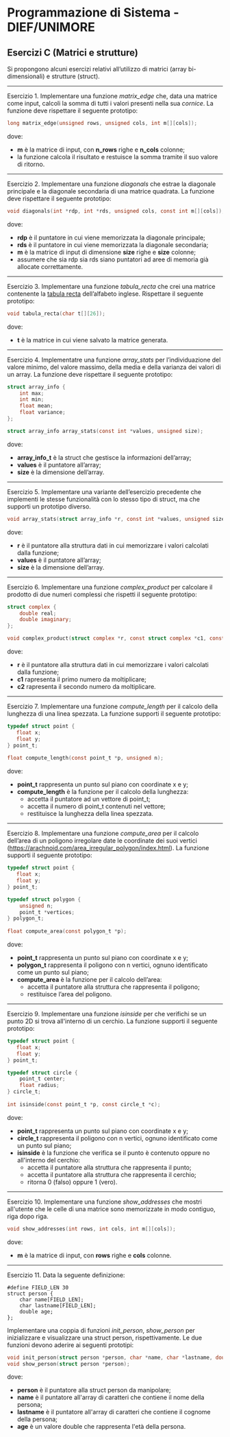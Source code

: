 ﻿# Programmazione di Sistema - DIEF/UNIMORE

## Esercizi C (Matrici e strutture)

Si propongono alcuni esercizi relativi all’utilizzo di matrici (array bi-dimensionali) e strutture (struct).

---

Esercizio 1. Implementare una funzione *matrix_edge* che, data una matrice come input, calcoli la somma di tutti i
valori presenti nella sua *cornice*. La funzione deve rispettare il seguente prototipo:

```c
long matrix_edge(unsigned rows, unsigned cols, int m[][cols]);
```

dove:

* **m** è la matrice di input, con **n_rows** righe e **n_cols** colonne;
* la funzione calcola il risultato e restuisce la somma tramite il suo valore di ritorno.

---

Esercizio 2. Implementare una funzione *diagonals* che estrae la diagonale principale e la diagonale secondaria di una
matrice quadrata. La funzione deve rispettare il seguente prototipo:

```c
void diagonals(int *rdp, int *rds, unsigned cols, const int m[][cols]);
```

dove:

* **rdp** è il puntatore in cui viene memorizzata la diagonale principale;
* **rds** è il puntatore in cui viene memorizzata la diagonale secondaria;
* **m** è la matrice di input di dimensione **size** righe e **size** colonne;
* assumere che sia rdp sia rds siano puntatori ad aree di memoria già allocate correttamente.

---

Esercizio 3. Implementare una funzione *tabula_recta* che crei una matrice contenente la [tabula recta](https://en.wikipedia.org/wiki/Tabula_recta) dell’alfabeto inglese. Rispettare il seguente prototipo:

```c
void tabula_recta(char t[][26]);
```

dove:

* **t** è la matrice in cui viene salvato la matrice generata.

---

Esercizio 4. Implementatre una funzione *array_stats* per l’individuazione del valore minimo, del valore massimo, della
media e della varianza dei valori di un array. La funzione deve rispettare il seguente prototipo:

```c
struct array_info {
    int max;
    int min;
    float mean;
    float variance;
};

struct array_info array_stats(const int *values, unsigned size);
```

dove:

* **array_info_t** è la struct che gestisce la informazioni dell’array;
* **values** è il puntatore all’array;
* **size** è la dimensione dell’array.

---

Esercizio 5. Implementare una variante dell’esercizio precedente che implementi le stesse funzionalità con lo stesso
tipo di struct, ma che supporti un prototipo diverso.

```c
void array_stats(struct array_info *r, const int *values, unsigned size);
```

dove:

* **r** è il puntatore alla struttura dati in cui memorizzare i valori calcolati dalla funzione;
* **values** è il puntatore all’array;
* **size** è la dimensione dell’array.

---

Esercizio 6. Implementare una funzione *complex_product* per calcolare il prodotto di due numeri complessi che rispetti
il seguente prototipo:

```c
struct complex {
    double real;
    double imaginary;
};

void complex_product(struct complex *r, const struct complex *c1, const struct complex *c2);
```

dove:

* **r** è il puntatore alla struttura dati in cui memorizzare i valori calcolati dalla funzione;
* **c1** rapresenta il primo numero da moltiplicare;
* **c2** rapresenta il secondo numero da moltiplicare.

---

Esercizio 7. Implementare una funzione *compute_length* per il calcolo della lunghezza di una linea spezzata. La
funzione supporti il seguente prototipo:

```c
typedef struct point {
   float x;
   float y;
} point_t;
   
float compute_length(const point_t *p, unsigned n);
```

dove:

* **point_t** rappresenta un punto sul piano con coordinate x e y;
* **compute_length** è la funzione per il calcolo della lunghezza:
    * accetta il puntatore ad un vettore di point_t;
    * accetta il numero di point_t contenuti nel vettore;
    * restituisce la lunghezza della linea spezzata.

---

Esercizio 8. Implementare una funzione *compute_area* per il calcolo dell’area di un poligono irregolare date le
coordinate dei suoi vertici (https://arachnoid.com/area_irregular_polygon/index.html). La funzione supporti il seguente
prototipo:

```c
typedef struct point {
   float x;
   float y;
} point_t;

typedef struct polygon {
    unsigned n;
    point_t *vertices;
} polygon_t;
   
float compute_area(const polygon_t *p);
```

dove:

* **point_t** rappresenta un punto sul piano con coordinate x e y;
* **polygon_t** rappresenta il poligono con n vertici, ognuno identificato come un punto sul piano;
* **compute_area** è la funzione per il calcolo dell’area:
    * accetta il puntatore alla struttura che rappresenta il poligono;
    * restituisce l’area del poligono.

---

Esercizio 9. Implementare una funzione *isinside* per che verifichi se un punto 2D si trova all'interno di un cerchio.
La funzione supporti il seguente prototipo:

```c
typedef struct point {
   float x;
   float y;
} point_t;

typedef struct circle {
    point_t center;
    float radius;
} circle_t;
   
int isinside(const point_t *p, const circle_t *c);
```

dove:

* **point_t** rappresenta un punto sul piano con coordinate x e y;
* **circle_t** rappresenta il poligono con n vertici, ognuno identificato come un punto sul piano;
* **isinside** è la funzione che verifica se il punto è contenuto oppure no all'interno del cerchio:
    * accetta il puntatore alla struttura che rappresenta il punto;
    * accetta il puntatore alla struttura che rappresenta il cerchio;
    * ritorna 0 (falso) oppure 1 (vero).

---

Esercizio 10. Implementare una funzione *show_addresses* che mostri all'utente che le celle di una matrice sono
memorizzate in modo contiguo, riga dopo riga.

```c
void show_addresses(int rows, int cols, int m[][cols]);
```

dove:

* **m** è la matrice di input, con **rows** righe e **cols** colonne.

---

Esercizio 11. Data la seguente definizione:

```
#define FIELD_LEN 30
struct person {
    char name[FIELD_LEN];
    char lastname[FIELD_LEN];
    double age;
};
```

Implementare una coppia di funzioni *init_person*, *show_person* per inizializzare e visualizzare una struct person, rispettivamente. 
Le due funzioni devono aderire ai seguenti prototipi:

```c
void init_person(struct person *person, char *name, char *lastname, double age);
void show_person(struct person *person);
```

dove:

* **person** è il puntatore alla struct person da manipolare;
* **name** è il puntatore all'array di caratteri che contiene il nome della persona;
* **lastname** è il puntatore all'array di caratteri che contiene il cognome della persona;
* **age** è un valore double che rappresenta l'età della persona.

